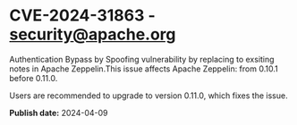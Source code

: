 # CVE-2024-31863 - security@apache.org

Authentication Bypass by Spoofing vulnerability by replacing to exsiting notes in Apache Zeppelin.This issue affects Apache Zeppelin: from 0.10.1 before 0.11.0.

Users are recommended to upgrade to version 0.11.0, which fixes the issue.



**Publish date:** 2024-04-09
